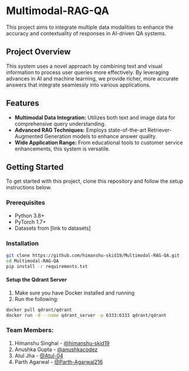 # Multimodal-RAG-QA

This project aims to integrate multiple data modalities to enhance the accuracy and contextuality of responses in AI-driven QA systems.

## Project Overview
This system uses a novel approach by combining text and visual information to process user queries more effectively. By leveraging advances in AI and machine learning, we provide richer, more accurate answers that integrate seamlessly into various applications.

## Features
- **Multimodal Data Integration:** Utilizes both text and image data for comprehensive query understanding.
- **Advanced RAG Techniques:** Employs state-of-the-art Retriever-Augmented Generation models to enhance answer quality.
- **Wide Application Range:** From educational tools to customer service enhancements, this system is versatile.

## Getting Started
To get started with this project, clone this repository and follow the setup instructions below.

### Prerequisites
- Python 3.8+
- PyTorch 1.7+
- Datasets from [link to datasets]

### Installation
```bash
git clone https://github.com/himanshu-skid19/Multimodal-RAG-QA.git
cd Multimodal-RAG-QA
pip install -r requirements.txt
```

#### Setup the Qdrant Server
1. Make sure you have Docker installed and running
2. Run the following:
```bash
docker pull qdrant/qdrant
docker run -d --name qdrant_server -p 6333:6333 qdrant/qdrant
```

### Team Members:

1. Himanshu Singhal - [@himanshu-skid19](https://github.com/himanshu-skid19)
2. Anushka Gupta - [@anushkacodez](https://github.com/anushkacodez)
3. Atul Jha - [@Atul-04](https://github.com/Atul-04)
4. Parth Agarwal - [@Parth-Agarwal216](https://github.com/Parth-Agarwal216)
